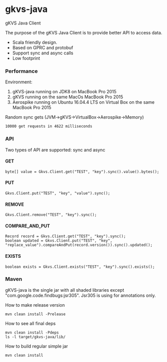 # gkvs-java
gKVS Java Client

The purpose of the gKVS Java Client is to provide better API to access data.
* Scala friendly design.
* Based on GPRC and protobuf
* Support sync and async calls
* Low footprint

### Performance

Environment: 
1. gKVS-java running on JDK8 on MacBook Pro 2015
2. gKVS running on the same MacOs MacBook Pro 2015
3. Aerospike running on Ubuntu 16.04.4 LTS on Virtual Box on the same MacBook Pro 2015
 

Random sync gets (JVM->gKVS->VirtualBox->Aerospike->Memory)
```
10000 get requests in 4622 milliseconds
```

### API

Two types of API are supported: sync and async

#### GET
```
byte[] value = Gkvs.Client.get("TEST", "key").sync().value().bytes();
```

#### PUT
```
Gkvs.Client.put("TEST", "key", "value").sync();
```

#### REMOVE
```
Gkvs.Client.remove("TEST", "key").sync();
```

#### COMPARE_AND_PUT
```
Record record = Gkvs.Client.get("TEST", "key").sync();
boolean updated = Gkvs.Client.put("TEST", "key", "replace_value").compareAndPut(record.version()).sync().updated();
```

#### EXISTS
```
boolean exists = Gkvs.Client.exists("TEST", "key").sync().exists();
```

### Maven

gKVS-java is the single jar with all shaded libraries except "com.google.code.findbugs:jsr305".
Jsr305 is using for annotations only.

How to make release version
```
mvn clean install -Prelease
```

How to see all final deps
```
mvn clean install -Pdeps
ls -l target/gkvs-java/lib/
```

How to build regular simple jar
```
mvn clean install
```
